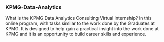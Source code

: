 ### KPMG-Data-Analytics
<n>What is the KPMG Data Analytics Consulting Virtual Internship?<n/>
In this online program, with tasks similar to the work done by the Graduates at KPMG. It is designed to help gain a practical insight into the work done at KPMG and it is an opportunity to build career skills and experience.
